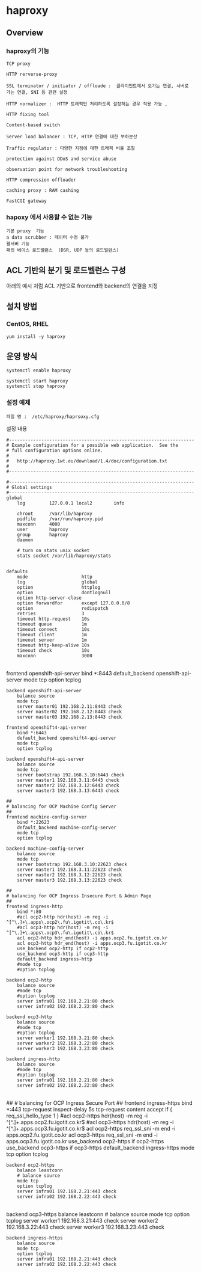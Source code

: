 # haproxy  

## Overview

### haproxy의 기능 

```
TCP proxy

HTTP rerverse-proxy 

SSL terminator / initiator / offloade :  클라이언트에서 오가는 연결, 서버로 가는 연결, SNI 등 관련 설정 

HTTP normalizer :  HTTP 트래픽만 처리하도록 설정하는 경우 적용 가능 ,

HTTP fixing tool 

Content-based switch

Server load balancer : TCP, HTTP 연결에 대한 부하분산 

Traffic regulator : 다양한 지점에 대한 트래픽 비율 조절 

protection against DDoS and service abuse

observation point for network troubleshooting

HTTP compression offloader  

caching proxy : RAM cashing

FastCGI gateway 
```



### hapoxy 에서 사용할 수 없는 기능

```
기본 proxy  기능 
a data scrubber : 데이터 수정 불가 
웹서버 기능
패킷 베이스 로드밸런스  (DSR, UDP 등의 로드벌런스)
```



## ACL 기반의  분기 및 로드벨런스 구성 

아래의 예시 처럼 ACL 기반으로   frontend와 backend의 연결을 지정

 



## 설치 방법 

### CentOS, RHEL

	yum install -y haproxy

## 운영 방식

	systemctl enable haproxy 
	
	systemctl start haproxy
	systemctl stop haproxy   


### 설정 예제 

	파일 명 : 	/etc/haproxy/haprsoxy.cfg


설정 내용 

	#---------------------------------------------------------------------
	# Example configuration for a possible web application.  See the
	# full configuration options online.
	#
	#   http://haproxy.1wt.eu/download/1.4/doc/configuration.txt
	#
	#---------------------------------------------------------------------
	
	#---------------------------------------------------------------------
	# Global settings
	#---------------------------------------------------------------------
	global
	    log         127.0.0.1 local2        info
	
	    chroot      /var/lib/haproxy
	    pidfile     /var/run/haproxy.pid
	    maxconn     4000
	    user        haproxy
	    group       haproxy
	    daemon
	
	    # turn on stats unix socket
	    stats socket /var/lib/haproxy/stats


	defaults
	    mode                    http
	    log                     global
	    option                  httplog
	    option                  dontlognull
	    option http-server-close
	    option forwardfor       except 127.0.0.0/8
	    option                  redispatch
	    retries                 3
	    timeout http-request    10s
	    timeout queue           1m
	    timeout connect         10s
	    timeout client          1m
	    timeout server          1m
	    timeout http-keep-alive 10s
	    timeout check           10s
	    maxconn                 3000


​	
	frontend openshift-api-server
	    bind *:8443
	    default_backend openshift-api-server
	    mode tcp
	    option tcplog
	
	backend openshift-api-server
	    balance source
	    mode tcp
	    server master01 192.168.2.11:8443 check
	    server master02 192.168.2.12:8443 check
	    server master03 192.168.2.13:8443 check
	
	frontend openshift4-api-server
	    bind *:6443
		default_backend openshift4-api-server
	    mode tcp
	    option tcplog
	
	backend openshift4-api-server
	    balance source
	    mode tcp
	    server bootstrap 192.168.3.10:6443 check
	    server master1 192.168.3.11:6443 check
	    server master2 192.168.3.12:6443 check
	    server master3 192.168.3.13:6443 check
	
	##
	# balancing for OCP Machine Config Server
	##
	frontend machine-config-server
	    bind *:22623
	    default_backend machine-config-server
	    mode tcp
	    option tcplog
	
	backend machine-config-server
	    balance source
	    mode tcp
	    server bootstrap 192.168.3.10:22623 check
	    server master1 192.168.3.11:22623 check
	    server master2 192.168.3.12:22623 check
	    server master3 192.168.3.13:22623 check
	
	##
	# balancing for OCP Ingress Insecure Port & Admin Page
	##
	frontend ingress-http
	    bind *:80
	    #acl ocp2-http hdr(host) -m reg -i ^[^\.]+\.apps\.ocp2\.fu\.igotit\.co\.kr$
	    #acl ocp3-http hdr(host) -m reg -i ^[^\.]+\.apps\.ocp3\.fu\.igotit\.co\.kr$
	    acl ocp2-http hdr_end(host) -i apps.ocp2.fu.igotit.co.kr
	    acl ocp3-http hdr_end(host) -i apps.ocp3.fu.igotit.co.kr
	    use_backend ocp2-http if ocp2-http
	    use_backend ocp3-http if ocp3-http
	    default_backend ingress-http
	    #mode tcp
	    #option tcplog
	
	backend ocp2-http
	    balance source
	    #mode tcp
	    #option tcplog
	    server infra01 192.168.2.21:80 check
	    server infra02 192.168.2.22:80 check
	
	backend ocp3-http
	    balance source
	    #mode tcp
	    #option tcplog
	    server worker1 192.168.3.21:80 check
	    server worker2 192.168.3.22:80 check
	    server worker3 192.168.3.23:80 check
	
	backend ingress-http
	    balance source
	    #mode tcp
	    #option tcplog
	    server infra01 192.168.2.21:80 check
	    server infra02 192.168.2.22:80 check


​	
	##
	# balancing for OCP Ingress Secure Port
	##
	frontend ingress-https
	    bind *:443
	    tcp-request inspect-delay 5s
	    tcp-request content accept if { req_ssl_hello_type 1 }
	    #acl ocp2-https hdr(host) -m reg -i ^[^\.]+\.apps\.ocp2\.fu\.igotit\.co\.kr$
	    #acl ocp3-https hdr(host) -m reg -i ^[^\.]+\.apps\.ocp3\.fu\.igotit\.co\.kr$
	    acl ocp2-https req_ssl_sni -m end -i apps.ocp2.fu.igotit.co.kr
	    acl ocp3-https req_ssl_sni -m end -i apps.ocp3.fu.igotit.co.kr
	    use_backend ocp2-https if ocp2-https
	    use_backend ocp3-https if ocp3-https
	    default_backend ingress-https
	    mode tcp
	    option tcplog
	
	backend ocp2-https
	    balance leastconn
	    # balance source
	    mode tcp
	    option tcplog
	    server infra01 192.168.2.21:443 check
	    server infra02 192.168.2.22:443 check


​	
	backend ocp3-https
	    balance leastconn
	    # balance source
	    mode tcp
	    option tcplog
	    server worker1 192.168.3.21:443 check
	    server worker2 192.168.3.22:443 check
	    server worker3 192.168.3.23:443 check
	
	backend ingress-https
	    balance source
	    mode tcp
	    option tcplog
	    server infra01 192.168.2.21:443 check
	    server infra02 192.168.2.22:443 check
